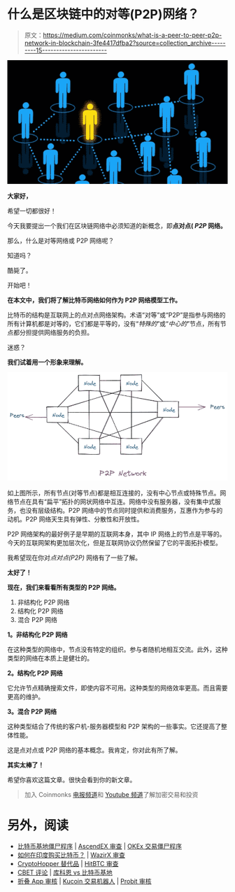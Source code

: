 # 什么是区块链中的对等(P2P)网络？

> 原文：<https://medium.com/coinmonks/what-is-a-peer-to-peer-p2p-network-in-blockchain-3fe4417dfba2?source=collection_archive---------15----------------------->

![](img/c3d0164a8f4683e906986b6094a7ab63.png)

**大家好，**

希望一切都很好！

今天我要提出一个我们在区块链网络中必须知道的新概念，即**点对点( *P2P* 网络。**

那么，什么是对等网络或 P2P 网络呢？

知道吗？

酷毙了。

开始吧！

**在本文中，我们将了解比特币网络如何作为 P2P 网络模型工作。**

比特币的结构是互联网上的点对点网络架构。术语“对等”或“P2P”是指参与网络的所有计算机都是对等的，它们都是平等的，没有“*特殊的*”或“*中心的*”节点，所有节点都分担提供网络服务的负担。

迷惑？

**我们试着用一个形象来理解。**

![](img/d6ebdbce10e69446f752ec146cf242c4.png)

如上图所示，所有节点(对等节点)都是相互连接的，没有中心节点或特殊节点。网络节点在具有“扁平”拓扑的网状网络中互连。网络中没有服务器，没有集中式服务，也没有层级结构。P2P 网络中的节点同时提供和消费服务，互惠作为参与的动机。P2P 网络天生具有弹性、分散性和开放性。

P2P 网络架构的最好例子是早期的互联网本身，其中 IP 网络上的节点是平等的。今天的互联网架构更加层次化，但是互联网协议仍然保留了它的平面拓扑模型。

我希望现在你对*点对点(P2P)* 网络有了一些了解。

**太好了！**

**现在，我们来看看所有类型的 P2P 网络。**

1.  非结构化 P2P 网络
2.  结构化 P2P 网络
3.  混合 P2P 网络

**1。非结构化 P2P 网络**

在这种类型的网络中，节点没有特定的组织。参与者随机地相互交流。此外，这种类型的网络在本质上是健壮的。

**2。结构化 P2P 网络**

它允许节点精确搜索文件，即使内容不可用。这种类型的网络效率更高。而且需要更高的维护。

**3。混合 P2P 网络**

这种类型结合了传统的客户机-服务器模型和 P2P 架构的一些事实。它还提高了整体性能。

这是点对点或 P2P 网络的基本概念。我肯定，你对此有所了解。

**其实太棒了！**

希望你喜欢这篇文章。很快会看到你的新文章。

> 加入 Coinmonks [电报频道](https://t.me/coincodecap)和 [Youtube 频道](https://www.youtube.com/c/coinmonks/videos)了解加密交易和投资

# 另外，阅读

*   [比特币基地僵尸程序](/coinmonks/coinbase-bots-ac6359e897f3) | [AscendEX 审查](/coinmonks/ascendex-review-53e829cf75fa) | [OKEx 交易僵尸程序](/coinmonks/okex-trading-bots-234920f61e60)
*   [如何在印度购买比特币？](/coinmonks/buy-bitcoin-in-india-feb50ddfef94) | [WazirX 审查](/coinmonks/wazirx-review-5c811b074f5b)
*   [CryptoHopper 替代品](/coinmonks/cryptohopper-alternatives-d67287b16d27) | [HitBTC 审查](/coinmonks/hitbtc-review-c5143c5d53c2)
*   [CBET 评论](https://coincodecap.com/cbet-casino-review) | [库科恩 vs 比特币基地](https://coincodecap.com/kucoin-vs-coinbase)
*   [折叠 App 审核](https://coincodecap.com/fold-app-review) | [Kucoin 交易机器人](/coinmonks/kucoin-trading-bot-automate-your-trades-8cf0ca2138e0) | [Probit 审核](https://coincodecap.com/probit-review)